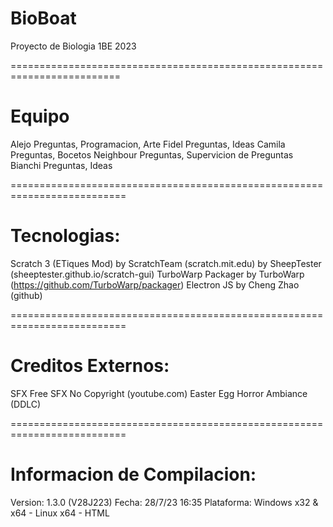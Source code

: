 # BioBoat

Proyecto de Biologia 1BE 2023

=========================================================================
# Equipo

Alejo		Preguntas, Programacion, Arte
Fidel		Preguntas, Ideas
Camila		Preguntas, Bocetos
Neighbour	Preguntas, Supervicion de Preguntas
Bianchi		Preguntas, Ideas

==========================================================================

# Tecnologias:

Scratch 3 (ETiques Mod) by ScratchTeam (scratch.mit.edu)
			by SheepTester (sheeptester.github.io/scratch-gui)
TurboWarp Packager	by TurboWarp (https://github.com/TurboWarp/packager)
Electron JS		by Cheng Zhao (github) 

==========================================================================
# Creditos Externos:
SFX			Free SFX No Copyright (youtube.com)
			Easter Egg Horror Ambiance (DDLC)


==========================================================================
# Informacion de Compilacion:

Version: 1.3.0 (V28J223)
Fecha: 28/7/23	16:35
Plataforma: Windows x32 & x64 - Linux x64 - HTML
